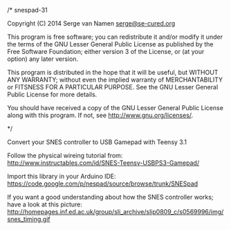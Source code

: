 /*
  snespad-31

  Copyright (C) 2014  Serge van Namen <serge@se-cured.org>

  This program is free software; you can redistribute it and/or modify
  it under the terms of the GNU Lesser General Public License as published by
  the Free Software Foundation; either version 3 of the License, or
  (at your option) any later version.

  This program is distributed in the hope that it will be useful,
  but WITHOUT ANY WARRANTY; without even the implied warranty of
  MERCHANTABILITY or FITSNESS FOR A PARTICULAR PURPOSE.  See the
  GNU Lesser General Public License for more details.

  You should have received a copy of the GNU Lesser General Public License
  along with this program.  If not, see <http://www.gnu.org/licenses/>.
  
*/

Convert your SNES controller to USB Gamepad with Teensy 3.1

Follow the physical wireing tutorial from: http://www.instructables.com/id/SNES-Teensy-USBPS3-Gamepad/

Import this library in your Arduino IDE: https://code.google.com/p/nespad/source/browse/trunk/SNESpad

If you want a good understanding about how the SNES controller works; have a look at this picture:
http://homepages.inf.ed.ac.uk/group/sli_archive/slip0809_c/s0569996/img/snes_timing.gif
